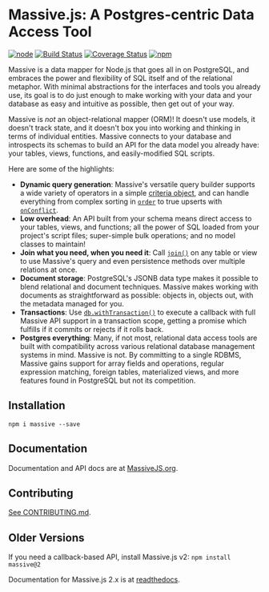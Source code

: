 # Massive.js: A Postgres-centric Data Access Tool

[![node](https://img.shields.io/node/v/massive.svg)](https://npmjs.org/package/massive)
[![Build Status](https://img.shields.io/gitlab/pipeline/dmfay/massive-js.svg)](https://gitlab.com/dmfay/massive-js/pipelines)
[![Coverage Status](https://coveralls.io/repos/gitlab/dmfay/massive-js/badge.svg)](https://coveralls.io/gitlab/dmfay/massive-js)
[![npm](https://img.shields.io/npm/dw/massive.svg)](https://npmjs.org/package/massive)

Massive is a data mapper for Node.js that goes all in on PostgreSQL, and embraces the power and flexibility of SQL itself and of the relational metaphor. With minimal abstractions for the interfaces and tools you already use, its goal is to do just enough to make working with your data and your database as easy and intuitive as possible, then get out of your way.

Massive is _not_ an object-relational mapper (ORM)! It doesn't use models, it doesn't track state, and it doesn't box you into working and thinking in terms of individual entities. Massive connects to your database and introspects its schemas to build an API for the data model you already have: your tables, views, functions, and easily-modified SQL scripts.

Here are some of the highlights:

* **Dynamic query generation**: Massive's versatile query builder supports a wide variety of operators in a simple [criteria object](https://massivejs.org/docs/criteria-objects), and can handle everything from complex sorting in [`order`](https://massivejs.org/docs/options-objects#ordering-results) to true upserts with[ `onConflict`](https://massivejs.org/docs/options-objects#onconflict).
* **Low overhead**: An API built from your schema means direct access to your tables, views, and functions; all the power of SQL loaded from your project's script files; super-simple bulk operations; and no model classes to maintain!
* **Join what you need, when you need it**: Call [`join()`](https://massivejs.org/docs/joins-and-result-trees#readablejoin) on any table or view to use Massive's query and even persistence methods over multiple relations at once.
* **Document storage**: PostgreSQL's JSONB data type makes it possible to blend relational and document techniques. Massive makes working with documents as straightforward as possible: objects in, objects out, with the metadata managed for you.
* **Transactions**: Use [`db.withTransaction()`](https://massivejs.org/docs/tasks-and-transactions) to execute a callback with full Massive API support in a transaction scope, getting a promise which fulfills if it commits or rejects if it rolls back.
* **Postgres everything**: Many, if not most, relational data access tools are built with compatibility across various relational database management systems in mind. Massive is not. By committing to a single RDBMS, Massive gains support for array fields and operations, regular expression matching, foreign tables, materialized views, and more features found in PostgreSQL but not its competition.

## Installation

```
npm i massive --save
```

## Documentation

Documentation and API docs are at [MassiveJS.org](https://massivejs.org).

## Contributing

[See CONTRIBUTING.md](https://gitlab.com/dmfay/massive-js/blob/master/CONTRIBUTING.md).

## Older Versions

If you need a callback-based API, install Massive.js v2: `npm install massive@2`

Documentation for Massive.js 2.x is at [readthedocs](http://massive-js.readthedocs.org/en/v2/).
